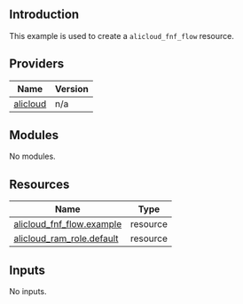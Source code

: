 <!-- BEGIN_TF_DOCS -->
## Introduction

This example is used to create a `alicloud_fnf_flow` resource.

## Providers

| Name | Version |
|------|---------|
| <a name="provider_alicloud"></a> [alicloud](#provider\_alicloud) | n/a |

## Modules

No modules.

## Resources

| Name | Type |
|------|------|
| [alicloud_fnf_flow.example](https://registry.terraform.io/providers/aliyun/alicloud/latest/docs/resources/fnf_flow) | resource |
| [alicloud_ram_role.default](https://registry.terraform.io/providers/aliyun/alicloud/latest/docs/resources/ram_role) | resource |

## Inputs

No inputs.
<!-- END_TF_DOCS -->    